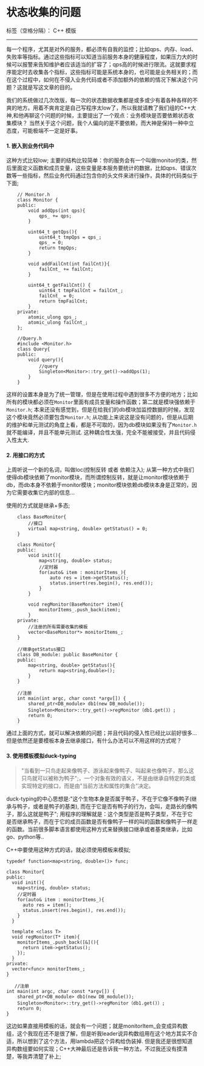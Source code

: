 ﻿# 状态收集的问题

标签（空格分隔）： C++ 模版

---

每一个程序，尤其是对外的服务，都必须有自我的监控；比如qps、内存、load、失败率等指标。通过这些指标可以知道当前服务本身的健康程度，如果压力大的时候可以报警来告知维护者应该适当的扩容了；qps高的时候进行限流。这就要求程序能定时去收集各个指标，这些指标可能是系统本身的，也可能是业务相关的；而在这个过程中，如何在不侵入业务代码或者不添加额外的依赖的情况下解决这个问题？这就是写这文章的目的。

我们的系统做过几次改版，每一次的状态数据收集都是或多或少有着各种各样的不爽的地方。用着不爽肯定是自己写程序太low了，所以我就请教了我们组的C++大神,和他再聊这个问题的时候，主要提出了一个观点：业务模块是否要依赖状态收集模块？ 当然关于这个问题，我个人偏向的是不要依赖，而大神是保持一种中立态度，可能极端不一定是好事。

#### 1. 嵌入到业务代码中

这种方式比较low; 主要的结构比较简单：你的服务会有一个叫做monitor的类，然后里面定义函数和成员变量，这些变量是本服务要统计的数据，比如qps、错误次数等一些指标，然后业务代码通过包含你的头文件来进行操作，具体的代码类似于下面;

```
    // Monitor.h
    class Monitor {
	public:
		void addQps(int qps){
			qps_ += qps;
		}

		uint64_t getQps(){
			uint64_t tmpQps = qps_;
			qps_ = 0;
			return tmpQps;
		}

		void addFailCnt(int failCnt)}{
			failCnt_ += failCnt;
		}

		uint64_t getFailCnt() {
			uint64_t tmpFailCnt = failCnt_;
			failCnt_ = 0;
			return tmpFailCnt;
		}
	private:
		atomic_ulong qps_;
		atomic_ulong failCnt_;
    };
    
    //Query.h
    #include <Monitor.h>
    class Query{
	public:
		void query(){
			//query 	　	
			Singleton<Monitor>::try_get()->addQps(1);
		}
    }
```
    
这样的设置本身是为了统一管理，但是在使用过程中遇到很多不方便的地方；比如所有的模块都必须在`Monitor`里面有成员变量和操作函数；第二就是模块强依赖于`Monitor.h`; 本来还没有感觉到，但是在给我们的db模块加监控数据的时候，发现这个模块竟然必须要包含`Monitor.h`; 从功能上来说这是没有问题的，但是从后期的维护和单元测试的角度上看，都是不可取的，因为db模块如果没有了`Monitor.h`就不能编译，并且不能单元测试. 这种耦合性太强，完全不能被接受，并且代码侵入性太大.

#### 2. 用接口的方式

上周听说一个新的名词，叫做Ioc(控制反转 或者 依赖注入); 从第一种方式中我们使得db模块依赖了monitor模块，而所谓控制反转，就是让monitor模块依赖于db，而db本身不依赖于monitor模块；monitor模块依赖db模块本身是正常的，因为它需要收集它内部的信息...

使用的方式就是继承+多态;

```
    class BaseMonitor{
        //接口
        virtual map<string, double> getStatus() = 0;
    }

    class Monitor{
    public:
        void init(){
            map<string, double> status;
            //定时器
            for(auto& item : monitorItems_){
                auto res = item->getStatus();
                status.insert(res.begin(), res.end());
            }
        }

        void regMonitor(BaseMonitor* item){
            monitorItems_.push_back(item);
        }
    private:
        //注册的所有需要收集的模板
        vector<BaseMonitor*> monitorItems_;
    }
    
    //继承getStatus接口
    class DB_module: public BaseMonitor {
    public:
        map<string, double> getStatus(){
            return map<string,double>();
        }
    }
    
    //注册
    int main(int argc, char const *argv[]) {
        shared_ptr<DB_module> db1(new DB_module());
        Singleton<Monitor>::try_get()->regMonitor（db1.get()）;
        return 0;
    }
```
    
    
通过上面的方式，就可以解决依赖的问题；并且代码的侵入性已经比以前好很多...但是依然还是要模板本身去继承接口，有什么办法可以不用这样的方式呢？

#### 3. 使用模板模拟duck-typing

> "当看到一只鸟走起来像鸭子、游泳起来像鸭子、叫起来也像鸭子，那么这只鸟就可以被称为鸭子";，一个对象有效的语义，不是由继承自特定的类或实现特定的接口，而是由"当前方法和属性的集合"决定。

duck-typing的中心思想是:"这个生物本身是否属于鸭子，不在于它像不像鸭子(继承与鸭子，或者是鸭子的基类), 而在于它是否有鸭子的行为，会叫，走路长的像鸭子，那么这就是鸭子"; 用程序的理解就是：这个类型是否是鸭子类型，不在于它是否继承鸭子，而在于它的成员函数是否有像鸭子一样的叫的函数和像鸭子一样走的函数。当前很多脚本语言都使用这种方式来替换接口继承或者基类继承，比如go、python等..

C++中要使用这种方式的话，就必须使用模板来模拟;

```
typedef function<map<string, double>()> func;

class Monitor{
public:
  void init(){
    map<string, double> status;
    //定时器
    for(auto& item : monitorItems_){
      auto res = item();
      status.insert(res.begin(), res.end());
    }
  }
  
  template <class T>
  void regMonitor(T* item){
    monitorItems_.push_back([&](){
      return item->getStatus();
    });
  }
private:
  vector<func> monitorItems_;
}

   //注册
int main(int argc, char const *argv[]) {
    shared_ptr<DB_module> db1(new DB_module());
    Singleton<Monitor>::try_get()->regMonitor（db1.get()）;
    return 0;
}
```

这边如果直接用模板的话，就会有一个问题；就是monitorItem_会变成异构数组，这个我现在还不是很了解，但是听我leader说异构数组用在这个地方其实不合适，所以想到了这个方法，用lambda把这个异构给伪装掉. 但是我还是很想知道异构数组要如何实现；C++大神最后还是告诉我一种方法，不过我还没有摸清楚，等我弄清楚了补上;
    






